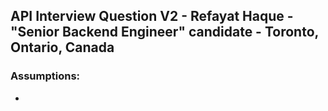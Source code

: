 ## API Interview Question V2 - Refayat Haque - "Senior Backend Engineer" candidate - Toronto, Ontario, Canada

### Assumptions:
- 
